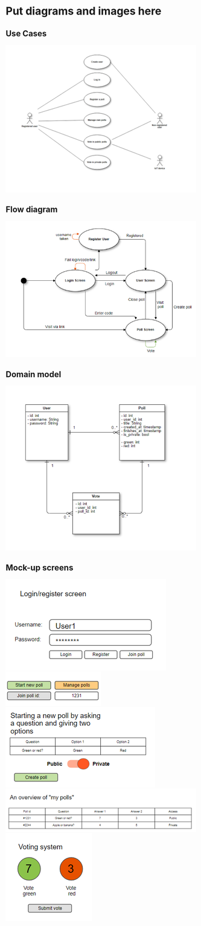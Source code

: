 # Put diagrams and images here

## Use Cases
![](https://github.com/erlendtorsvik/dat250group8/blob/master/designIMG/UseCase.PNG)

## Flow diagram  
![](https://github.com/erlendtorsvik/dat250group8/blob/master/designIMG/Flow%20diagram.PNG)  

## Domain model  
![](https://github.com/erlendtorsvik/dat250group8/blob/master/designIMG/domain%20model.PNG)  

## Mock-up screens  
![](https://github.com/erlendtorsvik/dat250group8/blob/master/designIMG/Mock-ups/login.PNG)  
![](https://github.com/erlendtorsvik/dat250group8/blob/master/designIMG/Mock-ups/startnewmanagejoin.PNG)  
![](https://github.com/erlendtorsvik/dat250group8/blob/master/designIMG/Mock-ups/createpoll.PNG)  
![](https://github.com/erlendtorsvik/dat250group8/blob/master/designIMG/Mock-ups/overview.PNG)  
![](https://github.com/erlendtorsvik/dat250group8/blob/master/designIMG/Mock-ups/votingsystem.PNG)  

